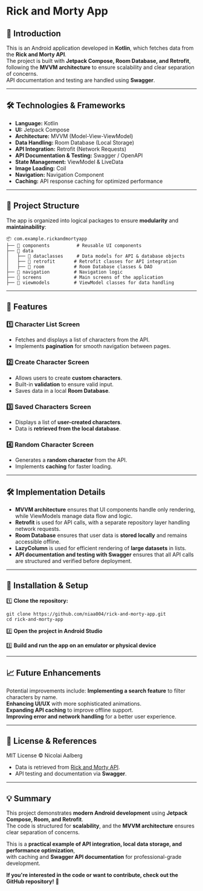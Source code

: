 # Rick and Morty App

## 📌 Introduction
This is an Android application developed in **Kotlin**, which fetches data from the **Rick and Morty API**.  
The project is built with **Jetpack Compose, Room Database, and Retrofit**, following the **MVVM architecture** to ensure scalability and clear separation of concerns.  
API documentation and testing are handled using **Swagger**.

---

## 🛠 Technologies & Frameworks
- **Language:** Kotlin
- **UI:** Jetpack Compose
- **Architecture:** MVVM (Model-View-ViewModel)
- **Data Handling:** Room Database (Local Storage)
- **API Integration:** Retrofit (Network Requests)
- **API Documentation & Testing:** Swagger / OpenAPI
- **State Management:** ViewModel & LiveData
- **Image Loading:** Coil
- **Navigation:** Navigation Component
- **Caching:** API response caching for optimized performance

---

## 📂 Project Structure
The app is organized into logical packages to ensure **modularity** and **maintainability**:
``` 
📦 com.example.rickandmortyapp
├── 📂 components          # Reusable UI components
├── 📂 data
│   ├── 📂 dataclasses     # Data models for API & database objects
│   ├── 📂 retrofit       # Retrofit classes for API integration
│   ├── 📂 room           # Room Database classes & DAO
├── 📂 navigation         # Navigation logic
├── 📂 screens            # Main screens of the application
├── 📂 viewmodels         # ViewModel classes for data handling
``` 

---

## 📌 Features
### **1️⃣ Character List Screen**
- Fetches and displays a list of characters from the API.
- Implements **pagination** for smooth navigation between pages.

### **2️⃣ Create Character Screen**
- Allows users to create **custom characters**.
- Built-in **validation** to ensure valid input.
- Saves data in a local **Room Database**.

### **3️⃣ Saved Characters Screen**
- Displays a list of **user-created characters**.
- Data is **retrieved from the local database**.

### **4️⃣ Random Character Screen**
- Generates a **random character** from the API.
- Implements **caching** for faster loading.

---

## 🛠 Implementation Details
- **MVVM architecture** ensures that UI components handle only rendering, while ViewModels manage data flow and logic.
- **Retrofit** is used for API calls, with a separate repository layer handling network requests.
- **Room Database** ensures that user data is **stored locally** and remains accessible offline.
- **LazyColumn** is used for efficient rendering of **large datasets** in lists.
- **API documentation and testing with Swagger** ensures that all API calls are structured and verified before deployment.

---

## 📌 Installation & Setup
1️⃣ **Clone the repository:**
   ``` 
   git clone https://github.com/niaa004/rick-and-morty-app.git
   cd rick-and-morty-app
   ``` 

2️⃣ **Open the project in Android Studio**

3️⃣ **Build and run the app on an emulator or physical device**

---

## 📈 Future Enhancements
Potential improvements include:
**Implementing a search feature** to filter characters by name.  
**Enhancing UI/UX** with more sophisticated animations.  
**Expanding API caching** to improve offline support.  
**Improving error and network handling** for a better user experience.  

---

## 📜 License & References
MIT License © Nicolai Aalberg  
- Data is retrieved from [Rick and Morty API](https://rickandmortyapi.com/documentation).
- API testing and documentation via **Swagger**.

---

## 💡 Summary
This project demonstrates **modern Android development** using **Jetpack Compose, Room, and Retrofit**.  
The code is structured for **scalability**, and the **MVVM architecture** ensures clear separation of concerns.  

This is a **practical example of API integration, local data storage, and performance optimization**,  
with caching and **Swagger API documentation** for professional-grade development.  

**If you're interested in the code or want to contribute, check out the GitHub repository!** 🚀
